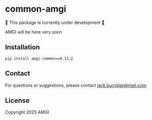 # common-amgi

:construction: This package is currently under development :construction:

AMGI will be here very soon

## Installation

```
pip install amgi-common==0.12.2
```

## Contact

For questions or suggestions, please contact [jack.burridge@mail.com](mailto:jack.burridge@mail.com).

## License

Copyright 2025 AMGI
